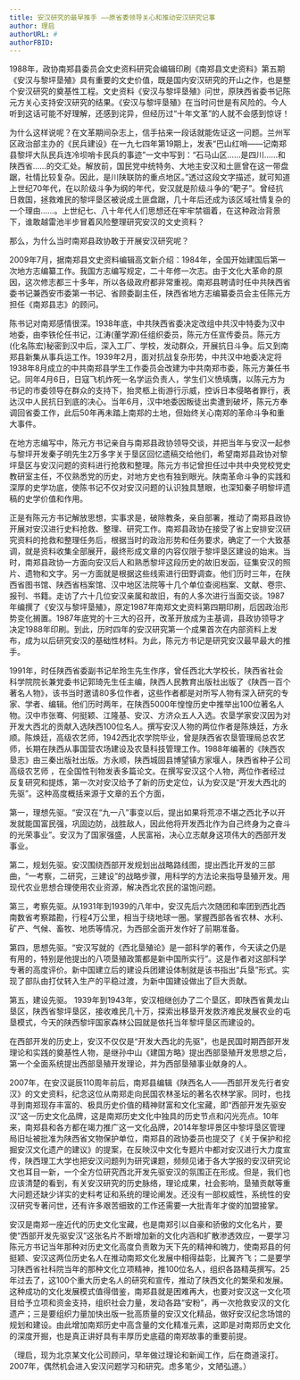 ```yaml
---
title: 安汉研究的最早推手 ——原省委领导关心和推动安汉研究记事
author: 理启
authorURL: #
authorFBID: 
---
```


1988年，政协南郑县委员会文史资料研究会编辑印刷《南郑县文史资料》第五期《安汉与黎坪垦殖》具有重要的文史价值，既是国内安汉研究的开山之作，也是整个安汉研究的奠基性工程。文史资料《安汉与黎坪垦殖》问世，原陕西省委书记陈元方关心支持安汉研究的结果。《安汉与黎坪垦殖》在当时问世是有风险的。今人听到这话可能不好理解，还感到诧异，但经历过“十年文革”的人就不会感到惊讶！

<!--truncate-->

为什么这样说呢？在文革期间杂志上，信手拈来一段话就能佐证这一问题。兰州军区政治部主办的《民兵建设》在一九七四年第19期上，发表“巴山红哨——记南郑县黎坪大队民兵连冷坝哨卡民兵的事迹”一文中写到：“石马山区……是四川……和陕西省……的交汇处。解放前，国民党中统特务、大地主安汉和土匪曾在这一带盘踞，社情比较复杂。因此，是川陕联防的重点地区。”透过这段文字描述，就可知道上世纪70年代，在以阶级斗争为纲的年代，安汉就是阶级斗争的“靶子”。曾经抗日救国，拯救难民的黎坪垦区被说成土匪盘踞，几十年后还成为该区域社情复杂的一个理由……。上世纪七、八十年代人们思想还在牢牢禁锢着，在这种政治背景下，谁敢越雷池半步冒着风险整理研究安汉的文史资料？

那么，为什么当时南郑县政协敢于开展安汉研究呢？

2009年7月，据南郑县文史资料编辑高文新介绍：1984年，全国开始建国后第一次地方志编纂工作。我国方志编写规定，二十年修一次志。由于文化大革命的原因，这次修志都三十多年，所以各级政府都非常重视。南郑县聘请时任中共陕西省委书记兼西安市委第一书记、省顾委副主任，陕西省地方志编纂委员会主任陈元方担任《南郑县志》的顾问。

陈书记对南郑感情很深。1938年底，中共陕西省委决定改组中共汉中特委为汉中地委，由李铁伦任书记，江涛(董学源)任组织委员，陈元方任宣传委员。陈元方(化名陈宏)秘密到汉中后，深入工厂、学校，发动群众，开展抗日斗争。后又到南郑县新集从事兵运工作。1939年2月，面对抗战复杂形势，中共汉中地委决定将1938年8月成立的中共南郑县学生工作委员会改建为中共南郑市委，陈元方兼任书记。同年4月6日，日寇飞机炸死一名学运负责人，学生们义愤填膺，以陈元方为书记的市委领导在群众的支持下，抬灵柩上街游行示威，控诉日本侵略者罪行，表达汉中人民抗日到底的决心。当年6月，汉中地委因叛徒出卖遭到破坏，陈元方奉调回省委工作，此后50年再未踏上南郑的土地，但始终关心南郑的革命斗争和重大事件。

在地方志编写中，陈元方书记亲自与南郑县政协领导交谈，并把当年与安汉一起参与黎坪开发秦子明先生2万多字关于垦区回忆遗稿交给他们，希望南郑县政协对黎坪垦区与安汉问题的资料进行抢救和整理。陈元方书记曾担任过中共中央党校党史教研室主任，不仅熟悉党的历史，对地方史也有独到眼光。陕南革命斗争的实践和深厚的史学功底，使陈书记不仅对安汉问题的认识独具慧眼，也深知秦子明黎坪遗稿的史学价值和作用。

正是有陈元方书记解放思想，实事求是，破除教条，亲自部署，推动了南郑县政协开展对安汉进行史料抢救、整理、研究工作。南郑县政协在接受了省上安排安汉研究资料的抢救和整理任务后，根据当时的政治形势和任务要求，确定了一个大致基调，就是资料收集全部展开，最终形成文章的内容仅限于黎坪垦区建设的始末。当时，南郑县政协一方面向安汉后人和熟悉黎坪这段历史的故旧发函，征集安汉的照片、遗物和文字。另一方面就是根据这些线索进行田野调查。他们历时三年，在陕西省图书馆、陕西省档案馆、汉中地区法院等十几个单位查阅档案、文献、卷宗、报刊、书籍。走访了六十几位安汉亲属和故旧，有的人多次进行当面交谈。1987年编撰了《安汉与黎坪垦殖》，原定1987年南郑文史资料第四期印刷，后因政治形势变化搁置。1987年底党的十三大的召开，改革开放成为主基调，县政协领导才决定1988年印刷。到此，历时四年的安汉研究第一个成果首次在内部资料上发布，成为以后研究安汉的基础性材料。为此，陈元方书记是研究安汉最早最大的推手。

1991年，时任陕西省委副书记牟玲生先生作序，曾任西北大学校长，陕西省社会科学院院长兼党委书记郭琦先生任主编，陕西人民教育出版社出版了《陕西一百个著名人物》，该书当时邀请80多位作者，这些作者都是对所写人物有深入研究的专家、学者、编辑。他们历时两年，在陕西5000年惶惶历史中推举出100位著名人物。汉中市张骞、何挺颖、江隆基、安汉、方济众五人入选。农垦学家安汉因为对开发大西北的贡献入选陕西100位名人。撰写安汉人物的两位作者是陈焕廷，方永顺。陈焕廷，高级农艺师，1942西北农学院毕业，曾是陕西省农垦管理局总农艺师，长期在陕西从事国营农场建设及农垦科技管理工作。1988年编著的《陕西农垦志》由三秦出版社出版。方永顺，陕西城固县博望镇方家堰人，陕西省种子公司高级农艺师 ，在全国性刊物发表多篇论文。在撰写安汉这个人物，两位作者经过反复研究和提炼，第一次对安汉给予了新的历史定位，认为安汉是“开发大西北的先驱”。这种高度概括来源于文章的五个方面，

第一，理想先驱。“安汉在“九一八”事变以后，提出如果将荒凉不堪之西北予以开发就能国富民强，巩固边防，战胜敌人，因此他将开发西北作为自己终身为之奋斗的光荣事业”。安汉为了国家强盛，人民富裕，决心立志献身这项伟大的西部开发事业。

第二，规划先驱。安汉围绕西部开发规划出战略路线图，提出西北开发的三部曲，“一考察，二研究，三建设”的战略步骤，用科学的方法论来指导垦殖开发。用现代农业思想合理使用农业资源，解决西北农民的温饱问题。

第三，考察先驱。从1931年到1939的八年中，安汉先后六次随团和率团到西北西南数省考察踏勘，行程4万公里，相当于绕地球一圈。掌握西部各省农林、水利、矿产、气候、畜牧、地质等情况，为西部全面开发作好了前期准备。

第四，思想先驱。“安汉写就的《西北垦殖论》是一部科学的著作，今天读之仍是有用的，特别是他提出的八项垦殖政策都是新中国所实行”。这是作者对这部科学专著的高度评价。新中国建立后的建设兵团建设体制就是该书指出“兵垦”形式。实现了部队由打仗转入生产的平稳过渡，为新中国建设做出了巨大贡献。

第五，建设先驱。 1939年到1943年，安汉相继创办了二个垦区，即陕西省黄龙山垦区，陕西省黎坪垦区，接收难民几十万，探索出移垦开发救济难民发展农业的屯垦模式，今天的陕西黎坪国家森林公园就是依托当年黎坪垦区而建设的。

在西部开发的历史上，安汉不仅仅是“开发大西北的先驱”，也是民国时期西部开发理论和实践的奠基性人物，是继孙中山《建国方略》提出西部垦殖开发思想之后，第一个全面系统提出西部垦殖开发理论，并为西部垦殖事业献身的人。

2007年，在安汉诞辰110周年前后，南郑县编辑《陕西名人——西部开发先行者安汉》的文史资料，纪念这位从南郑走向民国农林圣坛的著名农林学家。同时，也找寻到南郑现存丰富的、极具历史价值的精神财富和文化宝藏，即“西部开发先驱安汉”这一历史文化品牌，这是南郑历史文化中独具的历史节点和闪光亮点。10年来，南郑县和各方都在竭力推广这一文化品牌，2014年黎坪景区中黎坪垦区管理局旧址被批准为陕西省文物保护单位，南郑县的政协委员也提交了《关于保护和挖掘安汉文化遗产的建议》的提案，在反映汉中文化专题片中都对安汉进行大力度宣传，陕西理工大学也把安汉问题列为研究课题，频频见诸于各大学报的安汉研究论文也耳目一新，一个全方位研究西北开发先驱安汉的氛围正在形成。但是，我们也应该清楚的看到，有关安汉研究的历史脉络，理论成果，社会影响，垦殖贡献等重大问题还缺少详实的史料考证和系统的理论阐发。还没有一部权威性，系统性的安汉研究专著问世，还有许多艰苦细致的工作还需要一大批青年才俊的加盟接掌。

安汉是南郑一座近代的历史文化宝藏，也是南郑引以自豪和骄傲的文化名片，要使“西部开发先驱安汉”这张名片不断增加新的文化内涵和扩散渗透效应，一要学习陈元方书记当年那种对历史文化高度负责敢为天下先的精神和魄力，使南郑县的何挺颖、安汉这两位历史名人在推动南郑文化发展中相得益彰，比翼齐飞；二是要学习陕西省社科院当年的那种文化立项精神，推100位名人，组织各路精英撰写。25年过去了，这100个重大历史名人的研究和宣传，推动了陕西文化的繁荣和发展。这种成功的文化发展模式值得借鉴，南郑县就是困难再大，也要对安汉这一文化项目给予立项和资金支持，组织社会力量，发动各路“安粉”，再一次抢救安汉的文化遗产；三是要组织力量加快出版一批高质量的安汉文化精品，做好安汉纪念场馆的规划和建设。由此增加南郑历史中高含量的文化精准元素，这即是对南郑历史文化的深度开掘，也是真正讲好具有丰厚历史底蕴的南郑故事的重要前提。

（理启，现为北京某文化公司顾问，早年做过理论和新闻工作，后在商道滚打。2007年，偶然机会进入安汉问题学习和研究。虑多笔少，文陋弘道。）
